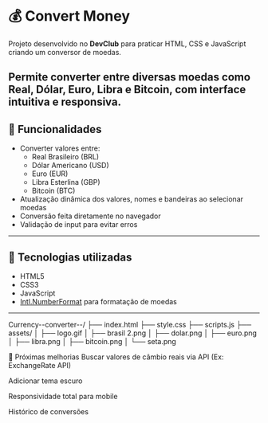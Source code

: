 # 💰 Convert Money

Projeto desenvolvido no **DevClub** para praticar HTML, CSS e JavaScript criando um conversor de moedas.

Permite converter entre diversas moedas como **Real, Dólar, Euro, Libra e Bitcoin**, com interface intuitiva e responsiva.
---



## 🚀 Funcionalidades

- Converter valores entre:
  - Real Brasileiro (BRL)
  - Dólar Americano (USD)
  - Euro (EUR)
  - Libra Esterlina (GBP)
  - Bitcoin (BTC)
- Atualização dinâmica dos valores, nomes e bandeiras ao selecionar moedas
- Conversão feita diretamente no navegador
- Validação de input para evitar erros

---

## 🧪 Tecnologias utilizadas

- HTML5
- CSS3
- JavaScript 
- [Intl.NumberFormat](https://developer.mozilla.org/pt-BR/docs/Web/JavaScript/Reference/Global_Objects/Intl/NumberFormat) para formatação de moedas
---

Currency--converter--/
├── index.html
├── style.css
├── scripts.js
├── assets/
│   ├── logo.gif
│   ├── brasil 2.png
│   ├── dolar.png
│   ├── euro.png
│   ├── libra.png
│   ├── bitcoin.png
│   └── seta.png

📌 Próximas melhorias
 Buscar valores de câmbio reais via API (Ex: ExchangeRate API)

 Adicionar tema escuro

 Responsividade total para mobile

 Histórico de conversões

